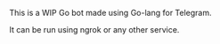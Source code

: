 This is a WIP Go bot made using Go-lang for Telegram.

It can be run using ngrok or any other service. 
